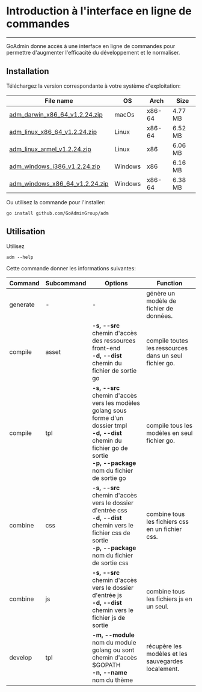 # Introduction à l'interface en ligne de commandes
---

GoAdmin donne accès à une interface en ligne de commandes pour permettre d'augmenter l'efficacité du développement et le normaliser.

## Installation


Téléchargez la version correspondante à votre système d'exploitation:

|  File name   | OS  | Arch  | Size  |
|  ----  | ----  | ----  |----  |
| [adm_darwin_x86_64_v1.2.24.zip](http://file.go-admin.cn/go_admin/cli/v1_2_23/adm_darwin_x86_64_v1.2.24.zip)  | macOs | x86-64 | 4.77 MB
| [adm_linux_x86_64_v1.2.24.zip](http://file.go-admin.cn/go_admin/cli/v1_2_23/adm_linux_x86_64_v1.2.24.zip)  | Linux | x86-64   | 6.52 MB
| [adm_linux_armel_v1.2.24.zip](http://file.go-admin.cn/go_admin/cli/v1_2_23/adm_linux_armel_v1.2.24.zip)  | Linux | x86   | 6.06 MB
| [adm_windows_i386_v1.2.24.zip](http://file.go-admin.cn/go_admin/cli/v1_2_23/adm_windows_i386_v1.2.24.zip)  | Windows | x86  |6.16 MB
| [adm_windows_x86_64_v1.2.24.zip](http://file.go-admin.cn/go_admin/cli/v1_2_23/adm_windows_x86_64_v1.2.24.zip)  | Windows | x86-64   |6.38 MB


Ou utilisez la commande pour l'installer:

```
go install github.com/GoAdminGroup/adm
```

## Utilisation

Utilisez

```
adm --help
```

Cette commande donner les informations suivantes:

|  Command  |  Subcommand   | Options  | Function  | 
|  ---- | ---- | ----  | ----  |
| generate  |  - | - | génère un modèle de fichier de données.
| compile  | asset| **-s, --src** chemin d'accès des ressources front-end<br>**-d, --dist** chemin du fichier de sortie go | compile toutes les ressources dans un seul fichier go.
| compile  | tpl | **-s, --src** chemin d'accès vers les modèles golang sous forme d'un dossier tmpl<br>**-d, --dist** chemin du fichier go de sortie <br>**-p, --package** nom du fichier de sortie go | compile tous les modèles en seul fichier go.
| combine  | css| **-s, --src** chemin d'accès vers le dossier d'entrée css<br>**-d, --dist** chemin vers le fichier css de sortie<br>**-p, --package** nom du fichier de sortie css | combine tous les fichiers css en un fichier css.
| combine  | js | **-s, --src** chemin d'accès vers le dossier d'entrée js<br>**-d, --dist** chemin vers le fichier js de sortie | combine tous les fichiers js en un seul.
| develop  | tpl | **-m, --module** nom du module golang ou sont chemin d'accès $GOPATH<br>**-n, --name** nom du thème | récupère les modèles et les sauvegardes localement.
